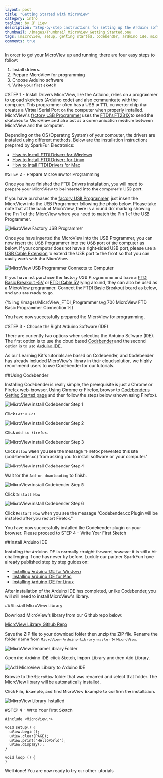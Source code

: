 ```yaml
---
layout: post
title: "Getting Started with MicroView"
category: intro 
tagline: by JP Liew
description: "Step-by-step instructions for setting up the Arduino software and connecting it to your MicroView."
thumbnail: /images/Thumbnail_MicroView_Getting_Started.png
tags: [microView, setup, getting started, codebender, arduino ide, microview library]
comments: true
---
```

In order to get your MicroView up and running, there are four easy steps to follow: 

1.  Install drivers.
2.  Prepare MicroView for programming
3.  Choose Arduino software
4.  Write your first sketch

#STEP 1 - Install Drivers
MicroView, like the Arduino, relies on a programmer to upload sketches (Arduino code) and also communicate with the computer. This programmer often has a USB to TTL converter chip that creates a Virtual Serial Port on the computer when properly installed.  MicroView's [factory USB Programmer]( https://www.sparkfun.com/products/12924) uses the [FTDI's FT231X](http://www.ftdichip.com/Products/ICs/FT231X.html) to send the sketches to MicroView and also act as a communication medium between MicroView and the computer.

Depending on the OS (Operating System) of your computer, the drivers are installed using different methods.  Below are the installation instructions prepared by SparkFun Electronics:

* [How to Install FTDI Drivers for Windows]( https://learn.sparkfun.com/tutorials/how-to-install-ftdi-drivers/windows---quick-and-easy)
* [How to Install FTDI Drivers for Linux]( https://learn.sparkfun.com/tutorials/how-to-install-ftdi-drivers/linux)
* [How to Intall FTDI Drivers for Mac]( https://learn.sparkfun.com/tutorials/how-to-install-ftdi-drivers/mac)

#STEP 2 - Prepare MicroView for Programming

Once you have finished the FTDI Drivers installation, you will need to prepare your MicroView to be inserted into the computer's USB port.

If you have purchased the [factory USB Programmer]( https://www.sparkfun.com/products/12924), just insert the MicroView into the USB Programmer following the photo below.  Please take note that at the back of MicroView, there is a round dot marking showing the Pin 1 of the MicroView where you need to match the Pin 1 of the USB Programmer.

![MicroView Factory USB Programmer](/images/MicroView_Factory_Programmer.jpg)

Once you have inserted the MicroView into the USB Programmer, you can now insert the USB Programmer into the USB port of the computer as below.  If your computer does not have a right-sided USB port, please use a [USB Cable Extension](https://www.sparkfun.com/products/517) to extend the USB port to the front so that you can easily work with the MicroView.

![MicroView USB Programmer Connects to Computer](/images/MicroView_Programmer_To_Computer.jpg)

If you have not purchase the factory USB Programmer and have a [FTDI Basic Breakout -5V](https://www.sparkfun.com/products/9716) or [FTDI Cable 5V]( https://www.sparkfun.com/products/9718) lying around, they can also be used as a MicroView programmer. Connect the FTDI Basic Breakout board as below, and you are ready to go.

{% img /images/MicroView_FTDI_Programmer.svg 700 MicroView FTDI Basic Programmer Connection %}

<p class="success">You have now successfully prepared the MicroView for programming.</p>

#STEP 3 - Choose the Right Arduino Software (IDE)

There are currently two options when selecting the Arduino Sofware (IDE). The first option is to use the cloud based [Codebender](https://codebender.cc?referral_code=7fuuEtc89N) and the second option is to use [Arduino IDE.](http://arduino.cc/en/main/software)

<p class="info">As our Learning Kit's tutorials are based on Codebender, and Codebender has already included MicroView's library in their cloud solution, we highly recommend users to use Codebender for our tutorials.</p>

##Using Codebender

Installing Codebender is really simple, the prerequisite is just a Chrome or Firefox web-browser.  Using Chrome or Firefox, browse to [Codebender's Getting Started page](https://codebender.cc?referral_code=7fuuEtc89N) and then follow the steps below (shown using Firefox).

![MicroView install Codebender Step 1](/images/Codebender_Step01.png)

Click `Let's Go!`

![MicroView install Codebender Step 2](/images/Codebender_Step02.png)

Click `Add to Firefox.`

![MicroView install Codebender Step 3](/images/Codebender_Step03.png)

Click `Allow` when you see the message "Firefox prevented this site (codebender.cc) from asking you to install software on your computer."

![MicroView install Codebender Step 4](/images/Codebender_Step04.png)

Wait for the `Add-on downloading` to finish.

![MicroView install Codebender Step 5](/images/Codebender_Step05.png)

Click `Install Now`

![MicroView install Codebender Step 6](/images/Codebender_Step06.png)

Click `Restart Now` when you see the message "Codebender.cc Plugin will be installed after you restart Firefox."

<p class="success">You have now successfully installed the Codebender plugin on your browser. Please proceed to STEP 4 – Write Your First Sketch</p>

##Install Arduino IDE

Installing the Arduino IDE is normally straight forward, however it is still a bit challenging if one has never try before.  Luckily our partner SparkFun have already published step by step guides on:

* [Installing Arduino IDE for Windows](https://learn.sparkfun.com/tutorials/installing-arduino-ide/windows)
* [Installing Arduino IDE for Mac](https://learn.sparkfun.com/tutorials/installing-arduino-ide/mac)
* [Installing Arduino IDE for Linux](https://learn.sparkfun.com/tutorials/installing-arduino-ide/linux)

<p class="info">After installation of the Arduino IDE has completed, unlike Codebender, you will still need to install MicroView's library.</p>

###Install MicroView Library

Download MicroView's library from our Github repo below:

[MicroView Library Github Repo](https://github.com/geekammo/MicroView-Arduino-Library/archive/master.zip)

Save the ZIP file to your download folder then unzip the ZIP file. Rename the folder name from `MicroView-Arduino-Library-master` to `MicroView`.

![MicroView Rename Library Folder](/images/MicroView_Rename_Library_Folder.png)

Open the Arduino IDE, click Sketch, Import Library and then Add Library.

![Add MicroView Library to Arduino IDE](/images/MicroView_Add_Library.png)

Browse to the `MicroView` folder that was renamed and select that folder.  The MicroView library will be automatically installed.

Click File, Example, and find MicroView Example to confirm the installation.

![MicroView Library Installed](/images/MicroView_Library_Installed.png)

#STEP 4 - Write Your First Sketch

    #include <MicroView.h>
     
    void setup() {
      uView.begin();
      uView.clear(PAGE);
      uView.print("HelloWorld");
      uView.display();
    }
     
    void loop () {
    }

<p class="success">Well done! You are now ready to try our other tutorials.</p>
